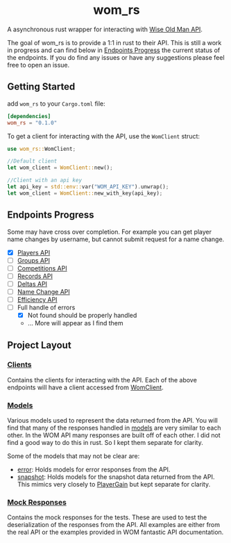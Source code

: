 <div align="center">
    <h1>wom_rs</h1>
</div>

A asynchronous rust wrapper for interacting with [Wise Old Man API](https://docs.wiseoldman.net/).

The goal of wom_rs is to provide a 1:1 in rust to their API. This is still a work in progress and can find below in [Endpoints Progress](#endpoints-progress) the current status of the endpoints. If you do find any issues or have any suggestions please feel free to open an issue.  


## Getting Started

add `wom_rs` to your `Cargo.toml` file:

```toml
[dependencies]
wom_rs = "0.1.0"
```

To get a client for interacting with the API, use the `WomClient` struct:

```rust
use wom_rs::WomClient;

//Default client
let wom_client = WomClient::new();

//Client with an api key
let api_key = std::env::var("WOM_API_KEY").unwrap();
let wom_client = WomClient::new_with_key(api_key);
```

## Endpoints Progress
Some may have cross over completion. For example you can get player name changes by username, but cannot submit request for a name change.
* [x] [Players API](https://docs.wiseoldman.net/players-api/player-endpoints)
* [ ] [Groups API](https://docs.wiseoldman.net/groups-api/group-endpoints)
* [ ] [Competitions API](https://docs.wiseoldman.net/competitions-api/competition-endpoints)
* [ ] [Records API](https://docs.wiseoldman.net/records-api/record-endpoints)
* [ ] [Deltas API](https://docs.wiseoldman.net/deltas-api/delta-endpoints)
* [ ] [Name Change API](https://docs.wiseoldman.net/names-api/name-endpoints)
* [ ] [Efficiency API](https://docs.wiseoldman.net/efficiency-api/efficiency-endpoints)
* [ ] Full handle of errors
  * [x] Not found should be properly handled
  * ... More will appear as I find them

## Project Layout

### [Clients](./src/clients)
Contains the clients for interacting with the API. Each of the above endpoints will have a client accessed from [WomClient](./src/lib.rs).

### [Models](./src/models)
Various models used to represent the data returned from the API. You will find that many of the responses handled in [models](./src/models) are very similar to each other. In the WOM API many responses are built off of each other.
I did not find a good way to do this in rust. So I kept them separate for clarity.
  
Some of the models that may not be clear are:
  - [error](./src/models/error.rs): Holds models for error responses from the API.
  - [snapshot](./src/models/snapshot.rs): Holds models for the snapshot data returned from the API. This mimics very closely to [PlayerGain](./src/models/player.rs) but kept separate for clarity.

### [Mock Responses](./test/mocks)
Contains the mock responses for the tests. These are used to test the deserialization of the responses from the API. All examples are either from the real API or the examples provided in WOM fantastic API documentation.
